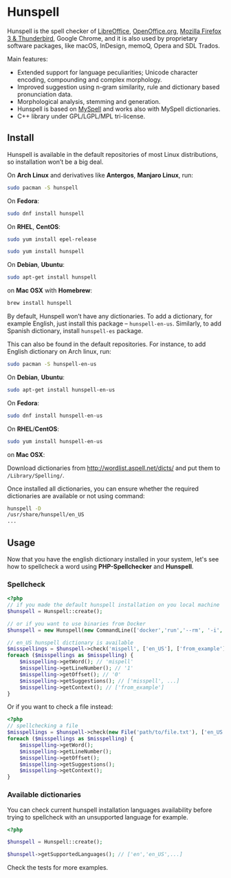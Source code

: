 # Hunspell

Hunspell is the spell checker of [LibreOffice](http://www.libreoffice.org/), [OpenOffice.org](http://www.openoffice.org/), [Mozilla Firefox 3 & Thunderbird](http://www.mozilla.com/en-US), Google Chrome, and it is also used by proprietary software packages, like macOS, InDesign, memoQ, Opera and SDL Trados.

Main features:

*   Extended support for language peculiarities; Unicode character encoding, compounding and complex morphology.
*   Improved suggestion using n-gram similarity, rule and dictionary based pronunciation data.
*   Morphological analysis, stemming and generation.
*   Hunspell is based on [MySpell](http://lingucomponent.openoffice.org/MySpell-3.zip) and works also with MySpell dictionaries.
*   C++ library under GPL/LGPL/MPL tri-license.

## Install
Hunspell is available in the default repositories of most Linux distributions, so installation won’t be a big deal.

On **Arch Linux** and derivatives like **Antergos**, **Manjaro Linux**, run:

```sh
sudo pacman -S hunspell
```
On **Fedora**:
```sh
sudo dnf install hunspell
```
On **RHEL**, **CentOS**:
```sh
sudo yum install epel-release

sudo yum install hunspell
```
On **Debian**, **Ubuntu**:
```sh
sudo apt-get install hunspell
```

on **Mac OSX** with **Homebrew**:
```sh
brew install hunspell
```
By default, Hunspell won’t have any dictionaries. To add a dictionary, for example English, just install this package – `hunspell-en-us`. Similarly, to add Spanish dictionary, install `hunspell-es` package.

This can also be found in the default repositories. For instance, to add English dictionary on Arch linux, run:
```sh
sudo pacman -S hunspell-en-us
```

On **Debian**, **Ubuntu**:
```sh
sudo apt-get install hunspell-en-us
```
On **Fedora**:
```sh
sudo dnf install hunspell-en-us
```
On **RHEL**/**CentOS**:
```sh
sudo yum install hunspell-en-us
```

on **Mac OSX**:

Download dictionaries from http://wordlist.aspell.net/dicts/ and put them to `/Library/Spelling/`.

Once installed all dictionaries, you can ensure whether the required dictionaries are available or not using command:
```sh
hunspell -D
/usr/share/hunspell/en_US
...
```
## Usage
Now that you have the english dictionary installed in your system, let's see how to spellcheck a word using **PHP-Spellchecker** and **Hunspell**.

### Spellcheck
```php
<?php
// if you made the default hunspell installation on you local machine
$hunspell = Hunspell::create();

// or if you want to use binaries from Docker
$hunspell = new Hunspell(new CommandLine(['docker','run','--rm', '-i', 'tmaier/hunspell']);

// en_US hunspell dictionary is available
$misspellings = $hunspell->check('mispell', ['en_US'], ['from_example']);
foreach ($misspellings as $misspelling) {
    $misspelling->getWord(); // 'mispell'
    $misspelling->getLineNumber(); // '1'
    $misspelling->getOffset(); // '0'
    $misspelling->getSuggestions(); // ['misspell', ...]
    $misspelling->getContext(); // ['from_example']
}
```
Or if you want to check a file instead:
```php
<?php
// spellchecking a file
$misspellings = $hunspell->check(new File('path/to/file.txt'), ['en_US'], ['from_file']);
foreach ($misspellings as $misspelling) {
    $misspelling->getWord();
    $misspelling->getLineNumber();
    $misspelling->getOffset();
    $misspelling->getSuggestions();
    $misspelling->getContext();
}
```

### Available dictionaries

You can check current hunspell installation languages availability before trying to spellcheck with an unsupported language for example.
```php
<?php

$hunspell = Hunspell::create();

$hunspell->getSupportedLanguages(); // ['en','en_US',...]
```

Check the tests for more examples.
